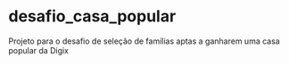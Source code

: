 # desafio_casa_popular
Projeto para o desafio de seleção de famílias aptas a ganharem uma casa popular da Digix
